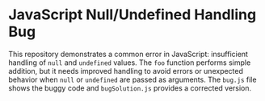 # JavaScript Null/Undefined Handling Bug
This repository demonstrates a common error in JavaScript: insufficient handling of `null` and `undefined` values. The `foo` function performs simple addition, but it needs improved handling to avoid errors or unexpected behavior when `null` or `undefined` are passed as arguments.
The `bug.js` file shows the buggy code and `bugSolution.js` provides a corrected version.